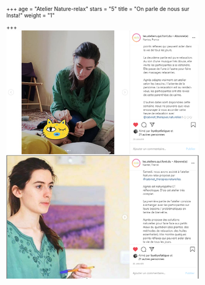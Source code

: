 +++
age = "Atelier Nature-relax"
stars = "5"
title = "On parle de nous sur Insta!"
weight = "1"

+++
![](/instaatelier.PNG)![](/insta.PNG)